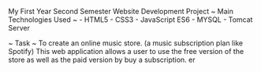 My First Year Second Semester Website Development Project
~ Main Technologies Used ~ - HTML5 - CSS3 - JavaScript ES6 - MYSQL - Tomcat Server

~ Task ~ To create an online music store. (a music subscription plan like Spotify) This web application allows a user to use the free version of the store as well as the paid version by buy a subscription. er
